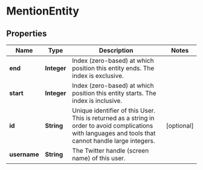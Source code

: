 

# MentionEntity


## Properties

| Name | Type | Description | Notes |
|------------ | ------------- | ------------- | -------------|
|**end** | **Integer** | Index (zero-based) at which position this entity ends.  The index is exclusive. |  |
|**start** | **Integer** | Index (zero-based) at which position this entity starts.  The index is inclusive. |  |
|**id** | **String** | Unique identifier of this User. This is returned as a string in order to avoid complications with languages and tools that cannot handle large integers. |  [optional] |
|**username** | **String** | The Twitter handle (screen name) of this user. |  |



